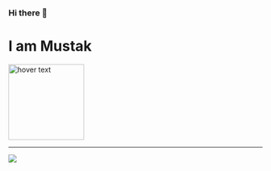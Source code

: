 ### Hi there 👋
# I am Mustak
<p allign="center">
  <img src="https://i.pinimg.com/originals/6f/6c/3f/6f6c3f510aa7551eac058372228e0ea8.jpg" width="150" title="hover text">
</p>

---

![](https://github-readme-streak-stats.herokuapp.com/?user={Mus1ak})


